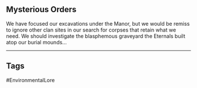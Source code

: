 ## Mysterious Orders
We have focused our excavations under the Manor, but we would be remiss to ignore other clan sites in our search for corpses that retain what we need. We should investigate the blasphemous graveyard the Eternals built atop our burial mounds...

---
## Tags
#EnvironmentalLore 